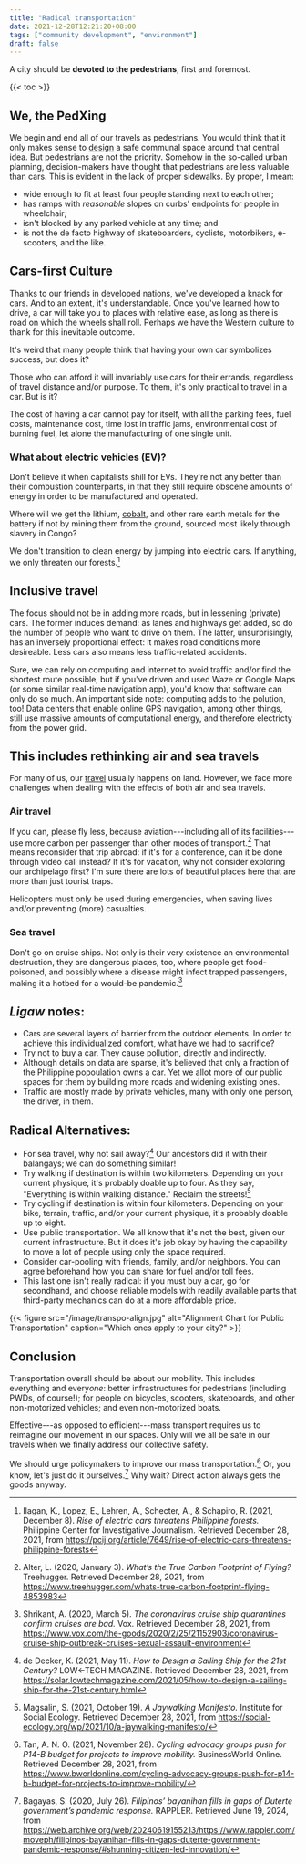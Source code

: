 ```yaml
---
title: "Radical transportation"
date: 2021-12-28T12:21:20+08:00
tags: ["community development", "environment"]
draft: false
---
```


A city should be **devoted to the pedestrians**, first and foremost.

{{< toc >}}

## We, the PedXing

We begin and end all of our travels as pedestrians. You would think that
it only makes sense to [design](/design) a safe communal space around
that central idea. But pedestrians are not the priority. Somehow in the
so-called urban planning, decision-makers have thought that pedestrians
are less valuable than cars. This is evident in the lack of proper
sidewalks. By proper, I mean:
- wide enough to fit at least four people standing next to each other;
- has ramps with *reasonable* slopes on curbs' endpoints for people in
  wheelchair;
- isn't blocked by any parked vehicle at any time; and
- is not the de facto highway of skateboarders, cyclists, motorbikers,
  e-scooters, and the like.

## Cars-first Culture

Thanks to our friends in developed nations, we've developed a knack for
cars. And to an extent, it's understandable. Once you've learned how to
drive, a car will take you to places with relative ease, as long as
there is road on which the wheels shall roll. Perhaps we have the
Western culture to thank for this inevitable outcome.

It's weird that many people think that having your own car symbolizes
success, but does it?

Those who can afford it will invariably use cars for their errands,
regardless of travel distance and/or purpose. To them, it's only
practical to travel in a car. But is it?

The cost of having a car cannot pay for itself,
with all the parking fees, fuel costs, maintenance cost,
time lost in traffic jams, environmental cost of burning fuel,
let alone the manufacturing of one single unit.

### What about electric vehicles (EV)?

Don't believe it when capitalists shill for EVs. They're not any better
than their combustion counterparts, in that they still require obscene
amounts of energy in order to be manufactured and operated.

Where will we get the lithium, [cobalt](/cobalt-in-congo), and other rare earth metals for
the battery if not by mining them from the ground, sourced most likely
through slavery in Congo?

We don't transition to clean energy by jumping into electric cars.
If anything, we only threaten our forests.[^palawan]

[^palawan]: Ilagan, K., Lopez, E., Lehren, A., Schecter, A., & Schapiro,
R. (2021, December 8). *Rise of electric cars threatens Philippine
forests.* Philippine Center for Investigative Journalism. Retrieved
December 28, 2021, from
https://pcij.org/article/7649/rise-of-electric-cars-threatens-philippine-forests

## Inclusive travel

The focus should not be in adding more roads, but in lessening (private)
cars. The former induces demand: as lanes and highways get added, so do
the number of people who want to drive on them. The latter,
unsurprisingly, has an inversely proportional effect: it makes road
conditions more desireable. Less cars also means less traffic-related
accidents.

Sure, we can rely on computing and internet to avoid traffic and/or find
the shortest route possible, but if you've driven and used Waze or
Google Maps (or some similar real-time navigation app), you'd know that
software can only do so much. An important side note: computing adds to
the polution, too! Data centers that enable online GPS navigation, among
other things, still use massive amounts of computational energy, and
therefore electricty from the power grid.

## This includes rethinking air and sea travels

For many of us, our [travel](/travel) usually happens on land.
However, we face more challenges when dealing with the effects of both air and
sea travels.

### Air travel

If you can, please fly less, because aviation---including all of its
facilities---use more carbon per passenger than other modes of
transport.[^air1] That means reconsider that trip abroad: if it's for a
conference, can it be done through video call instead? If it's for
vacation, why not consider exploring our archipelago first? I'm sure
there are lots of beautiful places here that are more than just tourist
traps.

[^air1]:Alter, L. (2020, January 3). *What’s the True Carbon Footprint
of Flying?* Treehugger. Retrieved December 28, 2021, from
https://www.treehugger.com/whats-true-carbon-footprint-flying-4853983

Helicopters must only be used during emergencies,
when saving lives and/or preventing (more) casualties.

### Sea travel

Don't go on cruise ships. Not only is their very existence an
environmental destruction, they are dangerous places, too, where people
get food-poisoned, and possibly where a disease might infect trapped
passengers, making it a hotbed for a would-be pandemic.[^sea1]

[^sea1]: Shrikant, A. (2020, March 5). *The coronavirus cruise ship
quarantines confirm cruises are bad.* Vox. Retrieved December 28, 2021,
from
https://www.vox.com/the-goods/2020/2/25/21152903/coronavirus-cruise-ship-outbreak-cruises-sexual-assault-environment

## *Ligaw* notes:

- Cars are several layers of barrier from the outdoor elements. In order
  to achieve this individualized comfort, what have we had to sacrifice?
- Try not to buy a car. They cause pollution, directly and indirectly.
- Although details on data are sparse, it's believed that only a
  fraction of the Philippine popoulation owns a car. Yet we allot more
  of our public spaces for them by building more roads and widening
  existing ones.
- Traffic are mostly made by private vehicles, many with only one
  person, the driver, in them.

## Radical Alternatives:

- For sea travel, why not sail away?[^sea2] Our ancestors did it with
  their balangays; we can do something similar!
- Try walking if destination is within two kilometers. Depending on your
  current physique, it's probably doable up to four. As they say,
  "Everything is within walking distance." Reclaim the
  streets![^jaywalking]
- Try cycling if destination is within four kilometers. Depending on
  your bike, terrain, traffic, and/or your current physique, it's
  probably doable up to eight.
- Use public transportation. We all know that it's not the best, given
  our current infrastructure. But it does it's job okay by having the
  capability to move a lot of people using only the space required.
- Consider car-pooling with friends, family, and/or neighbors. You can
  agree beforehand how you can share for fuel and/or toll fees.
- This last one isn't really radical: if you must buy a car, go for
  secondhand, and choose reliable models with readily available parts
  that third-party mechanics can do at a more affordable price.

[^sea2]: de Decker, K. (2021, May 11). *How to Design a Sailing Ship for the 21st Century?* LOW←TECH MAGAZINE. Retrieved December 28, 2021, from https://solar.lowtechmagazine.com/2021/05/how-to-design-a-sailing-ship-for-the-21st-century.html

{{< figure src="/image/transpo-align.jpg" alt="Alignment Chart for Public Transportation" caption="Which ones apply to your city?" >}}

## Conclusion

Transportation overall should be about our mobility. This includes
everything and every*one*: better infrastructures for pedestrians
(including PWDs, of course!); for people on bicycles, scooters,
skateboards, and other non-motorized vehicles; and even non-motorized
boats.

Effective---as opposed to efficient---mass transport requires us to
reimagine our movement in our spaces. Only will we all be safe in our
travels when we finally address our collective safety.

We should urge policymakers to improve our mass transportation.[^policy]
Or, you know, let's just do it ourselves.[^diy] Why wait? Direct action
always gets the goods anyway.

[^policy]: Tan, A. N. O. (2021, November 28). *Cycling advocacy groups
push for P14-B budget for projects to improve mobility.* BusinessWorld
Online. Retrieved December 28, 2021, from
https://www.bworldonline.com/cycling-advocacy-groups-push-for-p14-b-budget-for-projects-to-improve-mobility/
[^diy]: Bagayas, S. (2020, July 26). *Filipinos’ bayanihan fills in gaps
of Duterte government’s pandemic response.* RAPPLER. Retrieved June 19,
2024, from
https://web.archive.org/web/20240619155213/https://www.rappler.com/moveph/filipinos-bayanihan-fills-in-gaps-duterte-government-pandemic-response/#shunning-citizen-led-innovation/

[^jaywalking]: Magsalin, S. (2021, October 19). *A Jaywalking Manifesto.* Institute for Social Ecology. Retrieved December 28, 2021, from https://social-ecology.org/wp/2021/10/a-jaywalking-manifesto/
